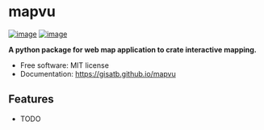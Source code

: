 # mapvu


[![image](https://img.shields.io/pypi/v/mapvu.svg)](https://pypi.python.org/pypi/mapvu)
[![image](https://img.shields.io/conda/vn/conda-forge/mapvu.svg)](https://anaconda.org/conda-forge/mapvu)


**A python package for web map application to crate interactive mapping.**


-   Free software: MIT license
-   Documentation: https://gisatb.github.io/mapvu
    

## Features

-   TODO
